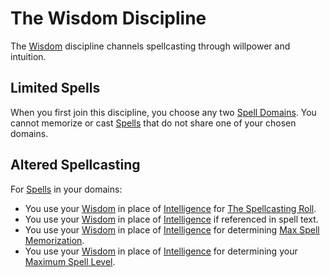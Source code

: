 # The Wisdom Discipline
The [Wisdom](../../Player%20Characters/Chosen%20Statistics/Wisdom.md) discipline channels spellcasting through willpower and intuition.
## Limited Spells
When you first join this discipline, you choose any two [Spell Domains](../Spell%20Domains/Spell%20Domains.md#Spell%20Domains). You cannot memorize or cast [Spells](../Spells.md) that do not share one of your chosen domains.
## Altered Spellcasting
For [Spells](../Spells.md) in your domains:
- You use your [Wisdom](../../Player%20Characters/Chosen%20Statistics/Wisdom.md) in place of [Intelligence](../../../../Player%20Characters/Chosen%20Statistics/Intelligence.md) for [The Spellcasting Roll](../Spellcasting.md#The%20Spellcasting%20Roll).
- You use your [Wisdom](../../Player%20Characters/Chosen%20Statistics/Wisdom.md) in place of [Intelligence](../../../../Player%20Characters/Chosen%20Statistics/Intelligence.md) if referenced in spell text.
- You use your [Wisdom](../../Player%20Characters/Chosen%20Statistics/Wisdom.md) in place of [Intelligence](../../../../Player%20Characters/Chosen%20Statistics/Intelligence.md) for determining [Max Spell Memorization](../Spell%20Memorization.md).
- You use your [Wisdom](../../Player%20Characters/Chosen%20Statistics/Wisdom.md) in place of [Intelligence](../../../../Player%20Characters/Chosen%20Statistics/Intelligence.md) for determining your [Maximum Spell Level](../Spell%20Level.md#Max%20Spell%20Level). 